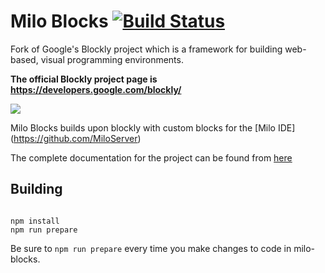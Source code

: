 # Milo Blocks [![Build Status]( https://travis-ci.org/miloide/milo-blocks.svg?branch=master)](https://travis-ci.org/miloide/milo-blocks)


Fork of Google's Blockly project which is a framework for building web-based, visual programming environments.

**The official Blockly project page is https://developers.google.com/blockly/**

![](https://developers.google.com/blockly/images/sample.png)

Milo Blocks builds upon blockly with custom blocks for the [Milo IDE] (https://github.com/MiloServer)

The complete documentation for the project can be found from [here](https://4and4.github.io)

## Building


```

npm install
npm run prepare

```

Be sure to `npm run prepare` every time you make changes to code in milo-blocks.

